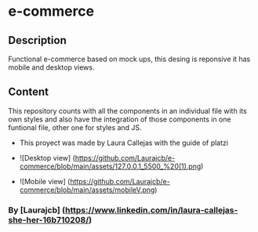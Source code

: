# e-commerce
## Description
Functional e-commerce based on mock ups, this desing is reponsive it has mobile and desktop views.

## Content
This repository counts with all the components in an individual file with its own styles and 
also have the integration of those components in one funtional file, other one for styles and JS.

* This proyect was made by Laura Callejas with the guide of platzi


* ![Desktop view] (https://github.com/Laurajcb/e-commerce/blob/main/assets/127.0.0.1_5500_%20(1).png)

* ![Mobile view] (https://github.com/Laurajcb/e-commerce/blob/main/assets/mobileV.png)

### By [Laurajcb] (https://www.linkedin.com/in/laura-callejas-she-her-16b710208/)
